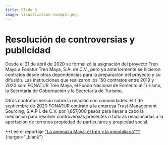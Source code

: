 ```yaml
---
title: Slide 3
image: visualization-example.png
---
```


# Resolución de controversias y publicidad

Desde el 21 de abril de 2020 se formalizó la asignación del proyecto Tren Maya a Fonatur Tren Maya, S.A. de C.V., pero ya anteriormente se hicieron contratos desde otras dependencias para la preparación del proyecto y su difusión. Las instituciones que realizaron los 150 contratos entre 2019 y 2020 son: FONATUR Tren Maya, el Fondo Nacional de Fomento al Turismo, la Secretaría de Gobernación y la Secretaría de Turismo.

Otros contratos versan sobre la relación con comunidades. El 1 de septiembre de 2020 FONATUR contrató a la empresa Trust Management Sourcing, S.A.P.I. de C.V. por 1,857,000 pesos para llevar a cabo la mediación para resolver controversias presentes o futuras relacionadas a la aportación de terrenos propiedad de particulares y propiedad social.

**Lee el reportaje ["La amenaza Maya: el tren y la inmobiliaria"**](https://poderlatam.org/2020/12/la-amenaza-maya-el-tren-y-la-inmobiliaria/){:target="_blank"}
